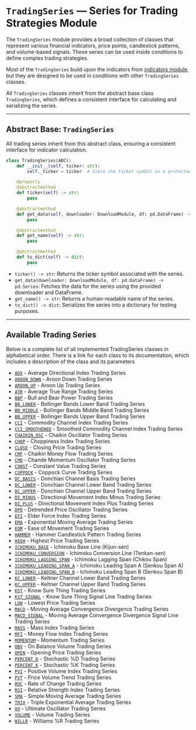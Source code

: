 
# `TradingSeries` — Series for Trading Strategies Module

The `TradingSeries` module provides a broad collection of classes that represent various financial indicators, price points, candlestick patterns, and volume-based signals. These series can be used inside conditions to define complex trading strategies.

Most of the `TradingSeries` build upon the indicators from [indicators module](indicators.md), but they are designed to be used in conditions with other `TradingSeries` classes.

All `TradingSeries` classes inherit from the abstract base class `TradingSeries`, which defines a consistent interface for calculating and serializing the series.

---

## Abstract Base: `TradingSeries`

All trading series inherit from this abstract class, ensuring a consistent interface for indicator calculation.

```python
class TradingSeries(ABC):
    def __init__(self, ticker: str):
        self._ticker = ticker  # Store the ticker symbol as a protected attribute

    @property
    @abstractmethod
    def ticker(self) -> str:
        pass

    @abstractmethod
    def get_data(self, downloader: DownloadModule, df: pd.DataFrame) -> pd.Series:
        pass

    @abstractmethod
    def get_name(self) -> str:
        pass

    @abstractmethod
    def to_dict(self) -> dict:
        pass
```

- `ticker() -> str`: Returns the ticker symbol associated with the series.
- `get_data(downloader: DownloadModule, df: pd.DataFrame) -> pd.Series`: Fetches the data for the series using the provided downloader and DataFrame.
- `get_name() -> str`: Returns a human-readable name of the series.
- `to_dict() -> dict`: Serializes the series into a dictionary for testing purposes.

---

## Available Trading Series

Below is a complete list of all implemented TradingSeries classes in alphabetical order. There is a link for each class to its documentation, which includes a description of the class and its parameters

- [`ADX`](trading_series/adx.md) - Average Directional Index Trading Series
- [`AROON_DOWN`](trading_series/aroon_down.md) - Aroon Down Trading Series
- [`AROON_UP`](trading_series/aroon_up.md) - Aroon Up Trading Series
- [`ATR`](trading_series/atr.md) - Average True Range Trading Series
- [`BBP`](trading_series/bbp.md) - Bull and Bear Power Trading Series
- [`BB_LOWER`](trading_series/bb_lower.md) - Bollinger Bands Lower Band Trading Series
- [`BB_MIDDLE`](trading_series/bb_middle.md) - Bollinger Bands Middle Band Trading Series
- [`BB_UPPER`](trading_series/bb_upper.md) - Bollinger Bands Upper Band Trading Series
- [`CCI`](trading_series/cci.md) - Commodity Channel Index Trading Series
- [`CCI_SMOOTHENED`](trading_series/cci_smoothened.md) - Smoothed Commodity Channel Index Trading Series
- [`CHAIKIN_OSC`](trading_series/chaikin_osc.md) - Chaikin Oscillator Trading Series
- [`CHOP`](trading_series/chop.md) - Choppiness Index Trading Series
- [`CLOSE`](trading_series/default.md#close-closing-price-trading-series) - Closing Price Trading Series
- [`CMF`](trading_series/cmf.md) - Chaikin Money Flow Trading Series
- [`CMO`](trading_series/cmo.md) - Chande Momentum Oscillator Trading Series
- [`CONST`](trading_series/default.md#const-constant-value-trading-series) - Constant Value Trading Series
- [`COPPOCK`](trading_series/coppock.md) - Coppock Curve Trading Series
- [`DC_BASIS`](trading_series/dc_basis.md) - Donchian Channel Basis Trading Series
- [`DC_LOWER`](trading_series/dc_lower.md) - Donchian Channel Lower Band Trading Series
- [`DC_UPPER`](trading_series/dc_upper.md) - Donchian Channel Upper Band Trading Series
- [`DI_MINUS`](trading_series/di_minus.md) - Directional Movement Index Minus Trading Series
- [`DI_PLUS`](trading_series/di_plus.md) - Directional Movement Index Plus Trading Series
- [`DPO`](trading_series/dpo.md) - Detrended Price Oscillator Trading Series
- [`EFI`](trading_series/efi.md) - Elder Force Index Trading Series
- [`EMA`](trading_series/ma.md#ema-exponential-moving-average-trading-series) - Exponential Moving Average Trading Series
- [`EOM`](trading_series/eom.md) - Ease of Movement Trading Series
- [`HAMMER`](trading_series/hammer.md) - Hammer Candlestick Pattern Trading Series
- [`HIGH`](trading_series/default.md#high-highest-price-trading-series) - Highest Price Trading Series
- [`ICHIMOKU_BASE`](trading_series/ichimoku_series.md#ichimoku_base-ichimoku-base-line) - Ichimoku Base Line (Kijun-sen)
- [`ICHIMOKU_CONVERSION`](trading_series/ichimoku_series.md#ichimoku_conversion-ichimoku-conversion-line) - Ichimoku Conversion Line (Tenkan-sen)
- [`ICHIMOKU_LAGGING_SPAN`](trading_series/ichimoku_series.md#ichimoku_lagging_span-ichimoku-lagging-span) - Ichimoku Lagging Span (Chikou Span)
- [`ICHIMOKU_LEADING_SPAN_A`](trading_series/ichimoku_series.md#ichimoku_leading_span_a-ichimoku-leading-span-a) - Ichimoku Leading Span A (Senkou Span A)
- [`ICHIMOKU_LEADING_SPAN_B`](trading_series/ichimoku_series.md#ichimoku_leading_span_b-ichimoku-leading-span-b) - Ichimoku Leading Span B (Senkou Span B)
- [`KC_LOWER`](trading_series/kc_lower.md) - Keltner Channel Lower Band Trading Series
- [`KC_UPPER`](trading_series/kc_upper.md) - Keltner Channel Upper Band Trading Series
- [`KST`](trading_series/kst.md) - Know Sure Thing Trading Series
- [`KST_SIGNAL`](trading_series/kst_signal.md) - Know Sure Thing Signal Line Trading Series
- [`LOW`](trading_series/default.md#low-lowest-price-trading-series) - Lowest Price Trading Series
- [`MACD`](trading_series/macd.md) - Moving Average Convergence Divergence Trading Series
- [`MACD_SIGNAL`](trading_series/macd_signal.md) - Moving Average Convergence Divergence Signal Line Trading Series
- [`MASS`](trading_series/mass.md) - Mass Index Trading Series
- [`MFI`](trading_series/mfi.md) - Money Flow Index Trading Series
- [`MOMENTUM`](trading_series/momentum.md) - Momentum Trading Series
- [`OBV`](trading_series/obv.md) - On Balance Volume Trading Series
- [`OPEN`](trading_series/default.md#open-opening-price-trading-series) - Opening Price Trading Series
- [`PERCENT_D`](trading_series/percent_d.md) - Stochastic %D Trading Series
- [`PERCENT_K`](trading_series/percent_k.md) - Stochastic %K Trading Series
- [`PVI`](trading_series/pvi.md) - Positive Volume Index Trading Series
- [`PVT`](trading_series/pvt.md) - Price Volume Trend Trading Series
- [`ROC`](trading_series/roc.md) - Rate of Change Trading Series
- [`RSI`](trading_series/rsi.md) - Relative Strength Index Trading Series
- [`SMA`](trading_series/ma.md#sma-simple-moving-average-trading-series) - Simple Moving Average Trading Series
- [`TRIX`](trading_series/trix.md) - Triple Exponential Average Trading Series
- [`UO`](trading_series/uo.md) - Ultimate Oscillator Trading Series
- [`VOLUME`](trading_series/default.md#volume-volume-trading-series) - Volume Trading Series
- [`WILLR`](trading_series/willr.md) - Williams %R Trading Series